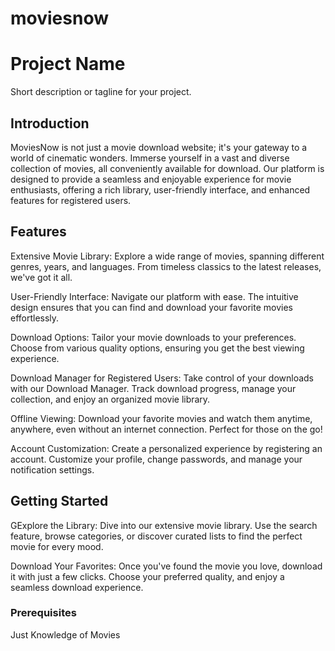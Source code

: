 # moviesnow
# Project Name

Short description or tagline for your project.

## Introduction

MoviesNow is not just a movie download website; it's your gateway to a world of cinematic wonders.
Immerse yourself in a vast and diverse collection of movies, all conveniently available for download.
Our platform is designed to provide a seamless and enjoyable experience for movie enthusiasts,
offering a rich library, user-friendly interface, and enhanced features for registered users.
## Features

Extensive Movie Library: Explore a wide range of movies, spanning different genres, years, and languages. From timeless classics to the latest releases, we've got it all.

User-Friendly Interface: Navigate our platform with ease. The intuitive design ensures that you can find and download your favorite movies effortlessly.

Download Options: Tailor your movie downloads to your preferences. Choose from various quality options, ensuring you get the best viewing experience.

Download Manager for Registered Users: Take control of your downloads with our Download Manager. Track download progress, manage your collection, and enjoy an organized movie library.

Offline Viewing: Download your favorite movies and watch them anytime, anywhere, even without an internet connection. Perfect for those on the go!

Account Customization: Create a personalized experience by registering an account. Customize your profile, change passwords, and manage your notification settings.
## Getting Started

GExplore the Library: Dive into our extensive movie library. Use the search feature, browse categories, or discover curated lists to find the perfect movie for every mood.

Download Your Favorites: Once you've found the movie you love, download it with just a few clicks. Choose your preferred quality, and enjoy a seamless download experience.

### Prerequisites

Just Knowledge of Movies

